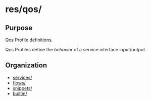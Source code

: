 # res/qos/

## Purpose

Qos Profile definitions.

Qos Profiles define the *behavior* of a service interface input/output.


## Organization

- [services/](services/README.md)
- [flows/](flows/README.md)
- [snippets/](snippets/README.md)
- [builtin/](builtin/README.md)

